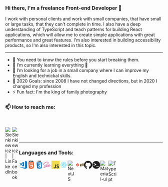 ### Hi there, I'm a freelance Front-end Developer 👋

I work with personal clients and work with small companies, that have small or large tasks, that they can't complete in time.
I also have a deep understanding of TypeScript and teach patterns for building React applications, which will allow me to create simple applications with great performance and great features. I'm also interested in building accessibility products, so I'm also interested in this topic. 



---

- 🔭 You need to know the rules before you start breaking them. 
- 🌱 I’m currently learning everything 🤣
- 👯 I’m looking for a job in a small company where I can improve my English and technickal skills. 
- 🥅 2020 Goals: since 2008 I have not changed directions, but in 2020 I changed my profession 
- ⚡ Fun fact: I'm the king of family photography


### 📫 How to reach me:
<br />

[<img align="left" alt="Sienkiewicz | LinkedIn" width="22px" src="https://cdn.jsdelivr.net/npm/simple-icons@v3/icons/linkedin.svg" />][linkedin]
[<img align="left" alt="Sienkiewicz | Facebook" width="22px" src="https://cdn.jsdelivr.net/npm/simple-icons@3.13.0/icons/facebook.svg" />][facebook]

<br />
<br />


---

### Languages and Tools:

<img align="left" alt="Visual Studio Code" width="26px" src="https://raw.githubusercontent.com/github/explore/80688e429a7d4ef2fca1e82350fe8e3517d3494d/topics/visual-studio-code/visual-studio-code.png" />
<img align="left" alt="HTML5" width="26px" src="https://raw.githubusercontent.com/github/explore/80688e429a7d4ef2fca1e82350fe8e3517d3494d/topics/html/html.png" />
<img align="left" alt="CSS3" width="26px" src="https://raw.githubusercontent.com/github/explore/80688e429a7d4ef2fca1e82350fe8e3517d3494d/topics/css/css.png" />
<img align="left" alt="Sass" width="26px" src="https://raw.githubusercontent.com/github/explore/80688e429a7d4ef2fca1e82350fe8e3517d3494d/topics/sass/sass.png" />
<img align="left" alt="JavaScript" width="26px" src="https://raw.githubusercontent.com/github/explore/80688e429a7d4ef2fca1e82350fe8e3517d3494d/topics/javascript/javascript.png" />
<img align="left" alt="React" width="26px" src="https://raw.githubusercontent.com/github/explore/80688e429a7d4ef2fca1e82350fe8e3517d3494d/topics/react/react.png" />
<img align="left" alt="NextJS" width="26px" src="https://cdn.jsdelivr.net/npm/simple-icons@3.13.0/icons/next-dot-js.svg" />
<img align="left" alt="Git" width="26px" src="https://raw.githubusercontent.com/github/explore/80688e429a7d4ef2fca1e82350fe8e3517d3494d/topics/git/git.png" />
<img align="left" alt="GitHub" width="26px" src="https://raw.githubusercontent.com/github/explore/78df643247d429f6cc873026c0622819ad797942/topics/github/github.png" />
<img align="left" alt="Terminal" width="26px" src="https://raw.githubusercontent.com/github/explore/80688e429a7d4ef2fca1e82350fe8e3517d3494d/topics/terminal/terminal.png" />
<img align="left" alt="Material-ui" width="26px" src="https://cdn.jsdelivr.net/npm/simple-icons@3.13.0/icons/material-ui.svg" />
<img align="left" alt="TypeScript" width="26px" src="https://cdn.jsdelivr.net/npm/simple-icons@3.13.0/icons/typescript.svg" />


[linkedin]: https://www.linkedin.com/in/piotr-sienkiewicz-679a3152/
[facebook]: https://www.facebook.com/psinkevich








<!--
**Sienkiewicz/Sienkiewicz** is a ✨ _special_ ✨ repository because its `README.md` (this file) appears on your GitHub profile.

Here are some ideas to get you started:

- 🔭 I’m currently working on ...
- 🌱 I’m currently learning ...
- 👯 I’m looking to collaborate on ...
- 🤔 I’m looking for help with ...
- 💬 Ask me about ...
- 📫 How to reach me: ...
- 😄 Pronouns: ...
- ⚡ Fun fact: ...
-->
